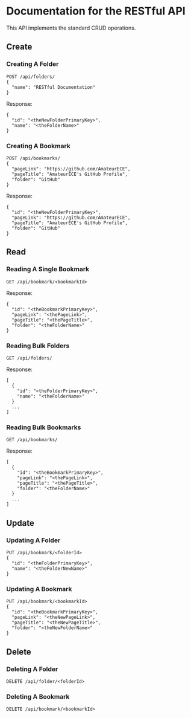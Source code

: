 # Documentation for the RESTful API

This API implements the standard CRUD operations.

## Create
### Creating A Folder
```
POST /api/folders/
{
  "name": "RESTful Documentation"
}
```

Response:

```
{
  "id": "<theNewFolderPrimaryKey>",
  "name": "<theFolderName>"
}
```

### Creating A Bookmark
```
POST /api/bookmarks/
{
  "pageLink": "https://github.com/AmateurECE",
  "pageTitle": "AmateurECE's GitHub Profile",
  "folder": "GitHub"
}
```

Response:

```
{
  "id": "<theNewFolderPrimaryKey>",
  "pageLink": "https://github.com/AmateurECE",
  "pageTitle": "AmateurECE's GitHub Profile",
  "folder": "GitHub"
}
```

## Read
### Reading A Single Bookmark
```
GET /api/bookmark/<bookmarkId>
```

Response:

```
{
  "id": "<theBookmarkPrimaryKey>",
  "pageLink": "<thePageLink>",
  "pageTitle": "<thePageTitle>",
  "folder": "<theFolderName>"
}
```

### Reading Bulk Folders
```
GET /api/folders/
```

Response:

```
[
  {
    "id": "<theFolderPrimaryKey>",
    "name": "<theFolderName>"
  }
  ...
]
```

### Reading Bulk Bookmarks
```
GET /api/bookmarks/
```

Response:

```
[
  {
    "id": "<theBookmarkPrimaryKey>",
    "pageLink": "<thePageLink>",
    "pageTitle": "<thePageTitle>",
    "folder": "<theFolderName>"
  }
  ...
]
```

## Update
### Updating A Folder
```
PUT /api/bookmark/<folderId>
{
  "id": "<theFolderPrimaryKey>",
  "name": "<theFolderNewName>"
}
```

### Updating A Bookmark
```
PUT /api/bookmark/<bookmarkId>
{
  "id": "<theBookmarkPrimaryKey>",
  "pageLink": "<theNewPageLink>",
  "pageTitle": "<theNewPageTitle>",
  "folder": "<theNewFolderName>"
}
```

## Delete
### Deleting A Folder
```
DELETE /api/folder/<folderId>
```

### Deleting A Bookmark
```
DELETE /api/bookmark/<bookmarkId>
```
